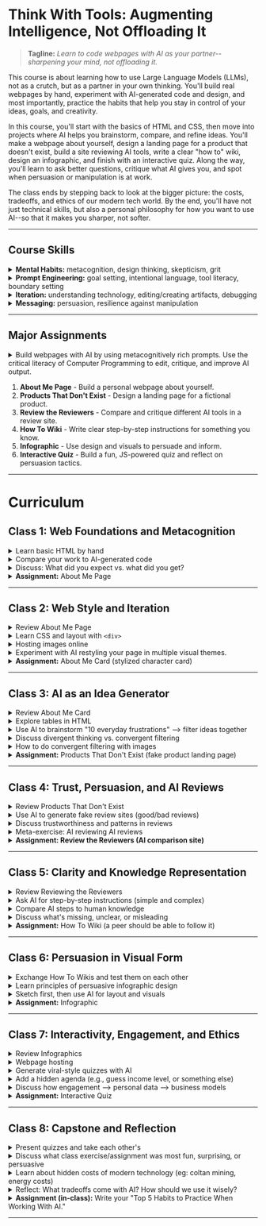 # Think With Tools: Augmenting Intelligence, Not Offloading It

> **Tagline:** *Learn to code webpages with AI as your partner--sharpening your mind, not offloading it.*

This course is about learning how to use Large Language Models (LLMs), not as a crutch, but as a partner in your own thinking. You'll build real webpages by hand, experiment with AI-generated code and design, and most importantly, practice the habits that help you stay in control of your ideas, goals, and creativity.  

In this course, you'll start with the basics of HTML and CSS, then move into projects where AI helps you brainstorm, compare, and refine ideas. You'll make a webpage about yourself, design a landing page for a product that doesn't exist, build a site reviewing AI tools, write a clear "how to" wiki, design an infographic, and finish with an interactive quiz. Along the way, you'll learn to ask better questions, critique what AI gives you, and spot when persuasion or manipulation is at work.

The class ends by stepping back to look at the bigger picture: the costs, tradeoffs, and ethics of our modern tech world. By the end, you'll have not just technical skills, but also a personal philosophy for how you want to use AI--so that it makes you sharper, not softer.

---

## Course Skills
<details>
  <summary><b>Mental Habits:</b> metacognition, design thinking, skepticism, grit</summary><ul>
  <li> Metacognition: Do I understand the problem? What did I think I was asking the AI for? What do I think the AI thought I asked for? Is there something I need more clarity about to form a better question or better instruction?
  <li> Design Thinking: What are the goals to achieve? Can those goals be separated into other goals? What is the most important goal? How can I test if the goals are good? What can I try to achieve those goals? How can I test if our approach is good?
  <li> Skepticism & Critical Thinking: Is the AI telling me the truth? How can I test if it is true? Could my prompt be improved to make the AI more rigorous? Does this even make sense for me to ask? Does this make sense for me to do? Is the AI's suggestion actually good?
  <li> Grit: Is progress being made toward my goal? Is there a small goal I can achieve next? Can I adjust the goal to be more engaging? Can I adjust the webpage to be more engaging?</ul>
</details>
<details><summary><b>Prompt Engineering:</b> goal setting, intentional language, tool literacy, boundary setting</summary><ul>
  <li> Strong goal setting: What kinds of goals is the AI good at understanding? How can I identify a clear goal for the AI model? Does it help to identify what is not a goal? How can I use the AI tool to help me understand my own goal?
  <li> Intentional Language Use: What is the purpose I'm trying to convey? What do the individual words mean? How can I use the model to help refine the prompt?
  <li> Tool Literacy: What are the AI models? What can the models do? How do we use the models well? Are there non-LLM tools I can use to improve AI output?
  <li> Boundary Setting: What is not OK to ask the AI (because everything is being recorded)?</ul>
</details>
<details><summary><b>Iteration:</b> understanding technology, editing/creating artifacts, debugging</summary><ul>
  <li>Understanding Technology: What does this HTML code do? What is possible for HTML to do? How is HTML different from CSS, or JavaScript? How do I make a webpage on the internet? What is the internet?
  <li> Editing/Creating Artifacts: Can I edit HTML code, images, and other artifacts using non-AI tools? What tools can I use? How do I do that? Can AI help me learn to use the tools better?
  <li> Debugging: What is the problem? How do I solve it? How can I learn how to solve it? How can I understand the problem more clearly?
</ul></details>
<details><summary><b>Messaging:</b> persuasion, resilience against manipulation</summary><ul>
  <li> Pursuasion: What do I care about? What do other people care about? How can I make someone care about something? Where can I learn more about persuasive messaging?
  <li> Resilience: What are common messaging tactics that control attention? What messaging tactics work on me?
</ul></details>

---

## Major Assignments
<details><summary>Build webpages with AI by using metacognitively rich prompts. Use the critical literacy of Computer Programming to edit, critique, and improve AI output.</summary><ul>
For each assignment:<br><ul>
<li>Preparation, before interacting with your AI:<ol>
  <li> Identify your general goal for the assignment. Think about how you want to fulfill the requirements.
  <li> Write a prompt that you think will generate what you want. Save this prompt, we will try it later.
  <li> Write down, in your own words, what you think this assignment is really asking for.
  <li> Write a your personal goal in doing this assignment if you have any, besides just fulfilling assignment requirements.
  <li> Write down at least 3 questions you have about this assigment. For example:<ul>
    <li> Do you know how to create the best picture possible to express your ideas? If not, ask about a good approach for selecting a picture.
    <li> Do you know the latest news about your topic? If not, ask if there is any important recent news about it.
    <li> Do you want an educated opinion about something related to your topic? If so, ask what you want the opinoin about.
    <li> Do you know if a similar webpage already exists that you can be inspired by? If not, ask if there is such a page.
    <li> Do you want to know an interesting factoid about a topic? If so, ask for an interesting factoid about a specific topic.
    <li> Do you know what it is about your topic that is most interesting or important to most people? If you don't, ask what is the most important or interesting thing about the topic.
    <li> Do you know the best way to express a specific message you want to share? If not, write your message and ask for alternative wording.
    <li> ... you can ask an LLM to provide more example questions.
  </ul>
  <li> Draw an outline of the page you want. Use a physical paper with a pen or pencil to sketch boxes for each area of your webpage, and label what each box is for. Take a digital picture of this sketch, with a cell phone or laptop webcam.
</ol>
<li> Once you have done the 6 Preparation steps:<ul>
  <li> Imagine what you expect the AI to do.<ul>
    <li> What kind of thing will it say?
    <li> What questions will it answer?
    <li> Will it seemingly ignore any part of your prompt?
  </ul>
  <li> Give the AI your prompt from step 2. Evaluate it (Is it good? Does it do everything you want?)
  <li> In a new AI window, give the background information from step 3, your own goal from step 4, and the questions you wrote for step 5. Also, take the picture of your outline from step 6 and feed that image into the LLM. After providing all of the previous input, give it your prompt from step 2 (or a modified version of that prompt if it seems appropriate). Evaluate the output.
  <li> Compare the output from the first prompt that didn't contain any of your other thoughts or goals to the second prompt that did. was the different output worth the extra effort?
</ul>
<li> Be prepared to share the LLM's webpage results with the class during the next class meeting.
<li> Edit the generated HTML or CSS to tweak the results. Feel free to ask the LLM to make the changes for you, or for syntax help so you can change things yourself.
</ul></details>

1. **About Me Page** - Build a personal webpage about yourself.  
2. **Products That Don't Exist** - Design a landing page for a fictional product.  
3. **Review the Reviewers** - Compare and critique different AI tools in a review site.  
4. **How To Wiki** - Write clear step-by-step instructions for something you know.  
5. **Infographic** - Use design and visuals to persuade and inform.  
6. **Interactive Quiz** - Build a fun, JS-powered quiz and reflect on persuasion tactics.  

---

# Curriculum

## Class 1: Web Foundations and Metacognition
<details><summary>Learn basic HTML by hand</summary><ul>
<li> "Web development with HTML, CSS, and JavaScript is critical literacy in this course. It is true that by the end of the class, the AI will be writing most of your code. However, it is an inescapable fact that these technical skills are required to edit, critique, and improve AI output. web programming is not mechanics that can be ignored, it is the source of your most powerful agency when doing web development."
<li> "We are going to write HTML by hand, so that you can get a feel for the technology, and understand the output that LLMs give us."
<li> Have each student create a plain text file, with a <code>.html</code> suffix
<li> Write "Hello World! This is my first HTML webpage." Starting from scratch, from an empty file, gives students clarity about how to program, and reduces ambiguity about what code does. Make predicitons about output and test those predictions often, so that students can recognize and get into that habit as well.
<li> Use <code>b</code>old, <code>i</code>talics, <code>u</code>nderline, and <code>strike</code> tags to change the appearance of words written in the page.
<li> Add an image. show how the <code>img</code> tag works (<code>src</code> and <code>with</code> or <code>height</code> variables)
<li> Show how the <code>a</code>nchor tag works (<code>href</code> to google.com, or some other safe website)
<li> Show <code>p</code>, <code>br</code>, <code>h1</code>, <code>h2</code>, <code>h3</code> tags
<li> Look at each student's work as they follow along with your tutorial.
</ul></details>
<details><summary>Compare your work to AI-generated code</summary><ul>
<li> Ask each student to "imagine what is the simplest HTML webpage you can make." Have them describe their expectation to a peer.
<li> Have each student prompt an LLM "What's the simplest HTML webpage you can make?" How was it different from expectations?
<li> Ask an LLM to list the basic HTML tags used for formatting, with an example of synta using each tag, and expected output.
</ul></details>
<details><summary>Discuss: What did you expect vs. what did you get?</summary><ul>
<li> Did the LLM use more syntax than you expected? Or less?
</ul></details>
<details><summary><b>Assignment:</b> About Me Page</summary><ul>
<li> Write your name in a simple webpage. Add personal information about yourself that you want people to know. Consider what you think is important to you, and what is important for other people to know about you.
<li> Use at least 3 different tags (for example: <code>h1</code> for a title, <code>b</code> to make important text bold, <code>img</code> to include an image you think is important).
<li> When you were writing the HTML code, did you imagine what the output would look like? did the output come out like you expected?
<li> Paste your HTML code into an LLM and ask it to make changes to it. For example "take this webpage and make it look like a modern blog post". Look at the HTML output.
</ul></details>

---

## Class 2: Web Style and Iteration
<details><summary>Review About Me Page</summary><ul>
<li> Each student should briefly show their personal webpage, and answer any questions the teacher or other students might have about it.
</ul></details>
<details><summary>Learn CSS and layout with <code>&lt;div></code></summary><ul>
<li> Write all of the code below, incrementally, from an empty .html file. Just as before, start from scratch, and test expectations often.
<li> Students should write the same code as you. Ask them to speak up if their output looks incorrect.
<li> Start with the body, without any CSS classes defined. View the webpage.
<li> Add the CSS classes one at a time, viewing the webpage between each addition. <br><code>&lt;style type="text/css"><br>
h1 {<br>
&nbsp;&nbsp;font-family: courier, courier-new, consolas, serif;<br>
&nbsp;&nbsp;font-size: 20pt;<br>
&nbsp;&nbsp;color: blue;<br>
&nbsp;&nbsp;border-bottom: 2px dotted blue;<br>
}<br>
html {<br>
&nbsp;&nbsp;font-family: arial, verdana, sans-serif;<br>
&nbsp;&nbsp;font-size: 12pt;<br>
}<br>
p { color: #3030a0 }<br>
.redtxt { color : #FF0000; }<br>
.greentxt { color : #0f0; }<br>
.bluetxt { color : blue; }<br>
&lt;/style><br>
&lt;body><br>
&lt;h1>Confucius said:&lt;/h1><br>
&lt;p>If your plan is one year, &lt;span class="bluetxt">plant rice&lt;/span>.<br>
If your plan is ten years, &lt;span class="greentxt">plant trees&lt;/span>.<br>
If your plan is one hundred years, &lt;span class="redtxt">educate children&lt;/span>.&lt;/p><br>
</body></code>
<li> Teach basic Div tags. Use a similar approach to the one for CSS (start with basic HTML first, view result, add classes incrementally while refreshing to check results). Use the following code (or something similar):<br><code>&lt;head><br>
  &lt;title>Web Development Haiku&lt;/title><br>
  &lt;style type="text/css"><br>
    .footer { border: 2px dotted; border-color: #44f; color: #44f; padding: 5px; text-align: right; }<br>
    .content { border: 1px solid; background-color: white; margin: 10px; padding: 2px; }<br>
    .title_area { background-color: black; font-size: 200%; text-align: center; color: #aaf; }<br>
    .container { background-color: #aaf; padding: 20px; width: 400; }<br>
    .main_image {<br>
        width: 300; height: 200; background-repeat: no-repeat;<br>
        background-image: url(https://nickelodeonuniverse.com/wp-content/uploads/Spongebob.png)<br>
    }<br>
  &lt;/style><br>
&lt;/head><br>
&lt;body style="background-color: #ffffdd;"><br>
&nbsp;&nbsp;&lt;div class="container"><br>
&nbsp;&nbsp;&nbsp;&nbsp;&lt;div class="title_area">iStruggle&lt;/div><br>
&nbsp;&nbsp;&nbsp;&nbsp;&lt;div class="main_image">&lt;/div><br>
&nbsp;&nbsp;&nbsp;&nbsp;&lt;div class="content"><br>
This is my webpage&lt;br><br>
I write whatever I want&lt;br><br>
But, does it work yet?<br>
&nbsp;&nbsp;&nbsp;&nbsp;&lt;/div><br>
&nbsp;&nbsp;&nbsp;&nbsp;&lt;div class="footer">if you can read this, my HTML works.&lt;/div><br>
&nbsp;&nbsp;&lt;/div><br>
&lt;/body></code>
</ul></details>
<details><summary>Hosting images online</summary><ul>
<li> Show the class how to host an image on the internet in a way that is accessible to your teaching environment (some image sharing websites might be blocked). <a href="https://uploadcare.com/pricing/">uploadcare</a> or <a href="https://docs.github.com/en/pages/getting-started-with-github-pages/creating-a-github-pages-site">github</a> might be appropriate.
<li> If your web traffic is filtered by strict school policies, use an LLM to try to find workagrounds.
</ul></details>
<details><summary>Experiment with AI restyling your page in multiple visual themes.</summary><ul>
<li> Cut and paste the HTML page into an LLM. ask the LLM how to modify it for different results (like left-alignment of the title, or different colors)
<li> Ask the LLM to restyle your page in at least 3 different styles (for example: minimalist, retro, neon). For example: "Restyle this page to have a minimalist aesthetic"
</ul></details>
<details><summary><b>Assignment:</b> About Me Card (stylized character card)</summary><ul>
<li> Create a character card about yourself, like those used in games. Include a picture and some information about yourself.
<li> Consider what is the most important thing about you that people should know. Do you have a passion? Do you have a skill you want to be known by? What reputation do you want the world to have about you?
<li> Feel free to use content from your previous assignment.
<li> You can use the last 'div' example as a starting point for a design/structure.
</ul></details>

---

## Class 3: AI as an Idea Generator
<details><summary>Review About Me Card</summary><ul>
<li> Pair up, and explain your character card to one other student. Why did you choose that image? Why did you write that text?
<li> The class should reconvene after a short time for group discussion, and each student should briefly show their character card to the entire class. Students should be ready to answer any questions about their work.
</ul></details>
<details><summary>Explore tables in HTML</summary><ul>
<li> In class exercise:<ul>
  <li> Share your screen with students
  <li> Teach basic HTML tables. You can use a similar approach to the one for CSS, with the following code (or something similar):<code>
&gt;style type="text/css"><br>
table { border: 1px solid #f00; border-spacing: 5px; }<br>
td { border: 1px solid black; padding: 10px; }<br>
th { border: 5px dotted #0ff; padding: 0px; }<br>
&gt;/style><br>
&gt;table><br>
  &gt;tr><br>
    &gt;th>First&gt;/th>&gt;th>Last&gt;/th>&gt;th>First Company&gt;/th><br>
  &gt;/tr>&gt;tr><br>
    &gt;td>Bill&gt;/td>&gt;td>Gates&gt;/td>&gt;td>Traff-O-Data&gt;/td><br>
  &gt;/tr>&gt;tr><br>
    &gt;td>Steve&gt;/td>&gt;td>Jobs&gt;/td>&gt;td>"blue box"&gt;/td><br>
  &gt;/tr><br>
&gt;/table><br>
  </code>
</ul></details>
<details><summary>Use AI to brainstorm "10 everyday frustrations" --> filter ideas together</summary><ul>
<li> Prompt: List 10 everyday frustrations people have that could inspire a product. Did the LLM miss any important frustrations?
<li> Pick a topic with students, possibly from the list of frustrations.
<li> Prompt: Create a table of possible solutions to [insert frustrating problem description here]. for each solution, identify practical use (does the product solve the problem), practical feasibility (could the product actually be created) and financial feasibility (could this product be produced cheaply). Impractical and expensive products are not bad, this is an exercise to judge the AI's brainstorming.
<li> Show how to use AI image generators to create placeholder images of new products.
<li> Show how to feed sketches into image generators to make product images with specific details.
</ul></details>
<details><summary>Discuss divergent thinking vs. convergent filtering</summary><ul>
<li> Read through the table with the class. identify which ideas are nonsense, which are promising, and why.
<li> Identify how the AI is being used for Divergent Thinking (generating different ideas), and your human intuition is being used for Convergent Filtering (recognizing signal in the LLM's noise).
<li> Note that the intellectual brainstorm work could have happened without the AI, but the AI sped up the process.
</ul></details>
<details><summary>How to do convergent filtering with images</summary><ul>
<li> <a href="https://www.photopea.com/">Photoshop tools</a> can combine and manipulate images. Using AI tools, you can create AI generated image parts, and arrange them in a collage, on different layers and effects, with photoshop.
</ul></details>
<details><summary><b>Assignment:</b> Products That Don't Exist (fake product landing page)</summary><ul>
<li> Create a landing page for a new product that doesn't yet exist. Include images, and text descriptions of the product. Try to make a product that people will want to buy. It's ok if you don't know how to create it, or if the product is impractical.
<li> Before starting the assignment, ask students to:<ul>
  <li> Use AI to generate product ideas.
  <li> Consider: could you come up with a better ideas by combining ideas that the AI listed?
  <li> After selecting a product to make your page about, ask a peer student or the teacher for their thoughts about your idea.
</ul>
<li> If the AI generates something funny while you are working, feel free to share it with the class. We're all looking to be inspired by the same kind of work that you are doing!</ul></details>

---

## Class 4: Trust, Persuasion, and AI Reviews
<details><summary>Review Products That Don't Exist</summary><ul>
<li> Before reviewing, ask the students to make note of what is inspiring or pusuasive about the pages.
<li> After the review, discuss what the most pursuasive and inspiring things about the pages. Did the AI output surprise anyone?
</ul></details>
<details><summary>Use AI to generate fake review sites (good/bad reviews)</summary><ul>
<li> In class exercise: Have an LLM generate a fake reviews site with fake reveiws, possibly for a class favorite from the ProductsThat Don't Exist. Include good reviews and bad reviews.
</ul></details>
<details><summary>Discuss trustworthiness and patterns in reviews</summary><ul>
<li> Discuss any patterns you can recognize in the reviews.
<li> Discuss which reviews seem the most trustworthy. Does everyone in class have the same opinions?
</ul></details>
<details><summary>Meta-exercise: AI reviewing AI reviews</summary><ul>
<li> Have the AI review a product based on the reviews of other AI. Is the most recent AI review (the one based on other AI reviews) strange at all? Is there anything factually wrong in the latest review when compared to the originalproduct?
</ul></details>
<details><summary><b>Assignment: Review the Reviewers (AI comparison site)</b></summary><ul>
<li> Create a website that reviews and compares different AI tools. Compare at least 3 similar AI tools. Use a table to compare capabilities. Include an icon for each compared element.
<li> If the AI generates something funny while you are working, feel free to share it with the class. We're all looking to be inspired by the same kind of work that you are doing!
</ul></details>

---

## Class 5: Clarity and Knowledge Representation
<details><summary>Review Reviewing the Reviewers</summary><ul>
  <li> Have each student identify which AI tool got the best reviews on their review site. Ask each student "Does the review seem credible?"
  <li> Did anything about the AI output surprise anyone?
</ul></details>
<details><summary>Ask AI for step-by-step instructions (simple and complex)</summary><ul>
<li> Ask the AI how to do something "simple", and provide step by step instructions. For example: "give me instructions for how to make a peanutbutter sandwich".
<li> Discuss with the class if everything is correct. Talk about things the AI may have missed.
<li> ask the AI how to do something more specific that you know how to do, like defeat a difficult boss from your favorite game. if you don't know what to ask, ask the LLM to provide a list of topics that an average human is probably much more knowledgable about than an LLM.
</ul></details>
<details><summary>Compare AI steps to human knowledge</summary><ul>
<li> Discuss with the class what kinds of things AI seems to be bad at knowing. Compare it to what AI seems to be good at knowing.
</ul></details>
<details><summary>Discuss what's missing, unclear, or misleading</summary><ul>
<li> Discuss with the class if steps are correct. Try to define what is missing. Is there a common theme? Is there a missing perspective? Is there a kind of information that could be helpful but is absent?
<li> Explain <a href="https://youtu.be/OXICDUqaz5w">Word Vectorization</a>, which explains why AI is good at working with ideas as words, and not as experiences.
</ul></details>
<details><summary><b>Assignment:</b> How To Wiki (a peer should be able to follow it)</summary><ul>
<li> Build a simple wiki-style site explaining how to do something you know well. A peer classmate should be able to follow the instructions.
<li> As before, feel free to share your progress with the class as you work.</ul></details>

---

## Class 6: Persuasion in Visual Form
<details><summary>Exchange How To Wikis and test them on each other</summary><ul>
<li> Each student should pick a peer, and trade How To Wikis with each other. Pair up, and try to do your partner's tutorial
<li> After some time doing your peer's tutorial tutorial (or struggling to do it) identify unclear steps, or missing steps.
<li> Reconvene as a class to discuss what pain points there were in making instructions for people, and following instructions from other people.</ul></details>
<details><summary>Learn principles of persuasive infographic design</summary><ul>
<li> Ask the class what is exciting or curious to them in the world today.
<li> Prompt: What is one surprising fact about [topic you're curious about] that would make a good infographic?
<li> Have students think of an iconic image associated with their idea for an infographic.
<li>Brainstorm ways to turn that icon into something meaningful in an infographic. Ask an AI for ideas.
<li> What emotions (or biases) will make the message of this inforgraphic more appealing, surprising, or otherwise engaging?
</ul></details>
<details><summary>Sketch first, then use AI for layout and visuals</summary><ul>
<li> Sketch the infographic's structure on paper, labeling what goes where, before AI design help. Take a picture with a digital camera so you can upload it to your LLM.
</ul></details>
<details><summary><b>Assignment:</b> Infographic</summary><ul>
<li> Use HTML, CSS, and at least one generated image to create an infographic that explains a topic of interest
</ul></details>

---

## Class 7: Interactivity, Engagement, and Ethics
<details><summary>Review Infographics</summary><ul>
  <li> Before reviewing, ask the students to make note of what is inspiring or pusuasive about the pages.
  <li> Each student should share their infographics with the class
  <li> After the review, discuss what the most pursuasive and inspiring thing was about the infographics. did the AI output surprise anyone?</ul></details>
<details><summary>Webpage hosting</summary><ul>
  <li> Show the class how to host webpages on the internet. <a gref="https://docs.github.com/en/pages/getting-started-with-github-pages/creating-a-github-pages-site">Github</a> is a reliable host for simple web pages
  <li> Use an LLM to determine if there is an easier method for students to have their webpages hosted</ul></details>
<details><summary>Generate viral-style quizzes with AI</summary><ul>
  <li> come up with an idea for a viral quiz. something like "what fruit are you?" or "What Spongebob character is your spirit animal?" Ask your LLM for topic ideas after you come up with a few.
  <li> have the AI generate the quiz.</ul></details>
<details><summary>Add a hidden agenda (e.g., guess income level, or something else)</summary><ul>
<li> Before you have it generate the quiz, identify a hidden agenda. For example: "Write the quiz so it will also help identify the income level of quiz takers."
<li> Instead of income level, you can try: Age, Gender, Political Affiliation, Education Level, Occupation, Relationship Status, Physical Health, Mental Health, Risk Tolerance, Brand Affiliation, Home Ownership Status, Voting Liklihood, Privacy Attitudes, Persuadability, Moral Foundations, Patience, Addictions, Cognitive Style, Social Network Density, ...</ul></details>
<details><summary>Discuss how engagement --> personal data --> business models</summary><ul>
<li> Ask the AI to help you come up with tricks to make the quiz more engaging, to drive more interaction from users. Implement those tricks.
<li> Brainstorm with your AI how to create a click-baity title or tagline for a quiz
<li> Discuss with the class: user interaction can be processed to recognize valuable personal data, which can then be bought and sold. Companies like Google and Meta are extremely profitable because of this data trade. Who would want to buy this kind of data?
</ul></details>
<details><summary><b>Assignment:</b> Interactive Quiz</summary><ul>
<li> Make a JS-powered quiz like "What Type of Plant Are You?" or "Can You Survive in the Wild?"
<li> Optionally, generate quiz questions that have a specific agenda for sorting quiz takers.
</ul></details>

---

## Class 8: Capstone and Reflection
<details><summary>Present quizzes and take each other's</summary><ul>
  <li> have each student briefly present their quiz.
  <li> Allow students to do each other's quizzes
  <li> discuss what they liked about each other's quizzes
</ul></details>
<details><summary>Discuss what class exercise/assignment was most fun, surprising, or persuasive</summary><ul>
<li> Was making webpages fun? Creating images? Expressing your self with words and graphics? Brainstorming new products? Something else?
<li> TODO Show how to host all webpages from class online, so that work products can be shared with people who might be interested in this class.
</ul></details>
<details><summary>Learn about hidden costs of modern technology (eg: coltan mining, energy costs)</summary><ul>
  <li> Last class, we discussed that companies like Google and Meta sell profiles about consumers. these profiles are an implicit reputation that everyone creates through their actions online.
  <li> Could engagement with LLMs produce any similar value for LLM companies? Who would want to know details about how you interact with an LLM?
  <li> There are many social and ethical tradeoffs that are being made to support our modern technological world, most of them are hidden from you.<ul>
    <li> A 5 to 10 thousand word chat session with an LLM will use 45ish Watt hours of energy, which is about 20 grams of CO2 emmision from an average power grid. It will take an average healthy and mature tree about 8 hours to pull that much CO2 out of the air. Feel free to validate that using an LLM
    <li> Ask an LLM: What is Coltan mining, and how is it related to modern technology that people use every day?
    <li> Ask an LLM something like this:
    "Coltan mining is a cost of producing the convenience of modern technology-infused life enjoyed by western societies. as a side effect, it produces moral and environmental hazards as externalities, which are absorbed by people living in other countries. This is an ethical trade-off that is being decided without the consent or even awareness of most consumers. Are there any other notable examples of similar moral/ethical/environmental tradeoffs where a decision is being made to cause suffering in one part of the world for the benefit of others in another part of the world? When listing these out, please prioritize such tradeoffs that are related to Artificial Intelligence and social media, and it's accessibility to children in the developed world."
  </ul>
  <li> Acknowledge that there are terrible costs for our modern technology.<ul>
    <li> Knowing this, it is normal to feel guilt.
    <li> With this guilt, it is normal to be more critical of your own consumption of technology.
  </ul>
  <li> Do not misunderstand: we want you to use this technology.<ul>
    <li> This technology is capable of amazing results that humanity is only just beginning to tap into.
    <li> When you use this technolgy, ask yourself if what you are doing is worth the costs.
    <li> You should be practiced and skilled with this technology. You should avoid being wasteful with it.
  </ul>
</ul></details>
<details><summary>Reflect: What tradeoffs come with AI? How should we use it wisely?</summary><ul>
<li> What did you learn in this class that you want to remember, and practice in the future?
</ul></details>
<details><summary><b>Assignment (in-class):</b> Write your "Top 5 Habits to Practice When Working With AI."</summary><ul>
<li> Are there any good questions you should ask yourself before asking an LLM?
<li> Are there any tools you prefer for different purposes?
<li> Have you learned your own patterns of thinking or acting that help produce better or worse products?
</ul></details>

---
